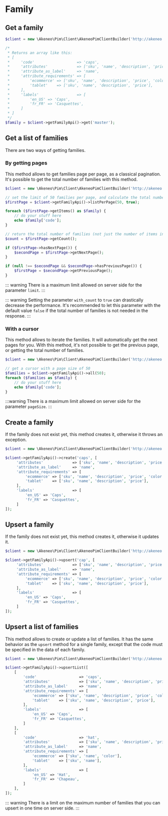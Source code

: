 # Family

## Get a family 

```php
$client = new \Akeneo\Pim\Client\AkeneoPimClientBuilder('http://akeneo.com/')->buildAuthenticatedByPassword('client_id', 'secret', 'admin', 'admin');

/*
 * Returns an array like this:
 * [
 *     'code'                   => 'caps',
 *     'attributes'             => ['sku', 'name', 'description', 'price', 'color'],
 *     'attribute_as_label'     => 'name',
 *     'attribute_requirements' => [
 *         'ecommerce' => ['sku', 'name', 'description', 'price', 'color'],
 *         'tablet'    => ['sku', 'name', 'description', 'price'],
 *     ],
 *     'labels'                 => [
 *         'en_US' => 'Caps',
 *         'fr_FR' => 'Casquettes',
 *     ]
 * ]
 */
$family = $client->getFamilyApi()->get('master');
```

## Get a list of families 

There are two ways of getting families. 

### By getting pages

This method allows to get families page per page, as a classical pagination.
It's possible to get the total number of families with this method.

```php
$client = new \Akeneo\Pim\Client\AkeneoPimClientBuilder('http://akeneo.com/')->buildAuthenticatedByPassword('client_id', 'secret', 'admin', 'admin');

// set the limit of 50 families per page, and calculate the total number of families 
$firstPage = $client->getFamilyApi()->listPerPage(50, true);

foreach ($firstPage->getItems() as $family) {
    // do your stuff here
    echo $family['code'];
}

// return the total number of families (not just the number of items in the page)
$count = $firstPage->getCount();

if ($firstPage->hasNextPage()) {
    $secondPage = $firstPage->getNextPage();
}

if (null !== $secondPage && $secondPage->hasPreviousPage()) {
    $firstPage = $secondPage->getPreviousPage();
}
```

::: warning
There is a maximum limit allowed on server side for the parameter `limit`.
:::

::: warning
Setting the parameter `with_count`  to `true`  can drastically decrease the performance. 
It's recommended to let this parameter with the default value `false` if the total number of families is not needed in the response.
:::


### With a cursor

This method allows to iterate the families. It will automatically get the next pages for you.
With this method, it's not possible to get the previous page, or getting the total number of families.

```php
$client = new \Akeneo\Pim\Client\AkeneoPimClientBuilder('http://akeneo.com/')->buildAuthenticatedByPassword('client_id', 'secret', 'admin', 'admin');

// get a cursor with a page size of 50
$families = $client->getFamilyApi()->all(50);
foreach ($families as $family) {
    // do your stuff here
    echo $family['code'];
}
```
:::warning
There is a maximum limit allowed on server side for the parameter `pageSize`.
:::

## Create a family 

If the family does not exist yet, this method creates it, otherwise it throws an exception.

```php
$client = new \Akeneo\Pim\Client\AkeneoPimClientBuilder('http://akeneo.com/', 'client_id', 'secret', 'admin', 'admin')->build()

$client->getFamilyApi()->create('caps', [
     'attributes'             => ['sku', 'name', 'description', 'price', 'color'],
     'attribute_as_label'     => 'name',
     'attribute_requirements' => [
         'ecommerce' => ['sku', 'name', 'description', 'price', 'color'],
         'tablet'    => ['sku', 'name', 'description', 'price'],
     ],
     'labels'                 => [
         'en_US' => 'Caps',
         'fr_FR' => 'Casquettes',
     ]
]);
```



## Upsert a family 

If the family does not exist yet, this method creates it, otherwise it updates it.

```php
$client = new \Akeneo\Pim\Client\AkeneoPimClientBuilder('http://akeneo.com/')->buildAuthenticatedByPassword('client_id', 'secret', 'admin', 'admin');

$client->getFamilyApi()->upsert('cap', [
     'attributes'             => ['sku', 'name', 'description', 'price', 'color'],
     'attribute_as_label'     => 'name',
     'attribute_requirements' => [
         'ecommerce' => ['sku', 'name', 'description', 'price', 'color'],
         'tablet'    => ['sku', 'name', 'description', 'price'],
     ],
     'labels'                 => [
         'en_US' => 'Caps',
         'fr_FR' => 'Casquettes',
     ]
]);
```

## Upsert a list of families 

This method allows to create or update a list of families.
It has the same behavior as the `upsert` method for a single family, except that the code must be specified in the data of each family.


```php
$client = new \Akeneo\Pim\Client\AkeneoPimClientBuilder('http://akeneo.com/')->buildAuthenticatedByPassword('client_id', 'secret', 'admin', 'admin');

$client->getFamilyApi()->upsertList([
    [
        'code'                   => 'caps',
        'attributes'             => ['sku', 'name', 'description', 'price', 'color'],
        'attribute_as_label'     => 'name',
        'attribute_requirements' => [
            'ecommerce' => ['sku', 'name', 'description', 'price', 'color'],
            'tablet'    => ['sku', 'name', 'description', 'price'],
        ],
        'labels'                 => [
            'en_US' => 'Caps',
            'fr_FR' => 'Casquettes',
        ]
    ],
    [
        'code'                   => 'hat',
        'attributes'             => ['sku', 'name', 'description', 'price', 'color'],
        'attribute_as_label'     => 'name',
        'attribute_requirements' => [
            'ecommerce' => ['sku', 'name', 'color'],
            'tablet'    => ['sku', 'name'],
        ],
        'labels'                 => [
            'en_US' => 'Hat',
            'fr_FR' => 'Chapeau',
        ]
    ],
]);
```

::: warning
There is a limit on the maximum number of families that you can upsert in one time on server side.
:::

